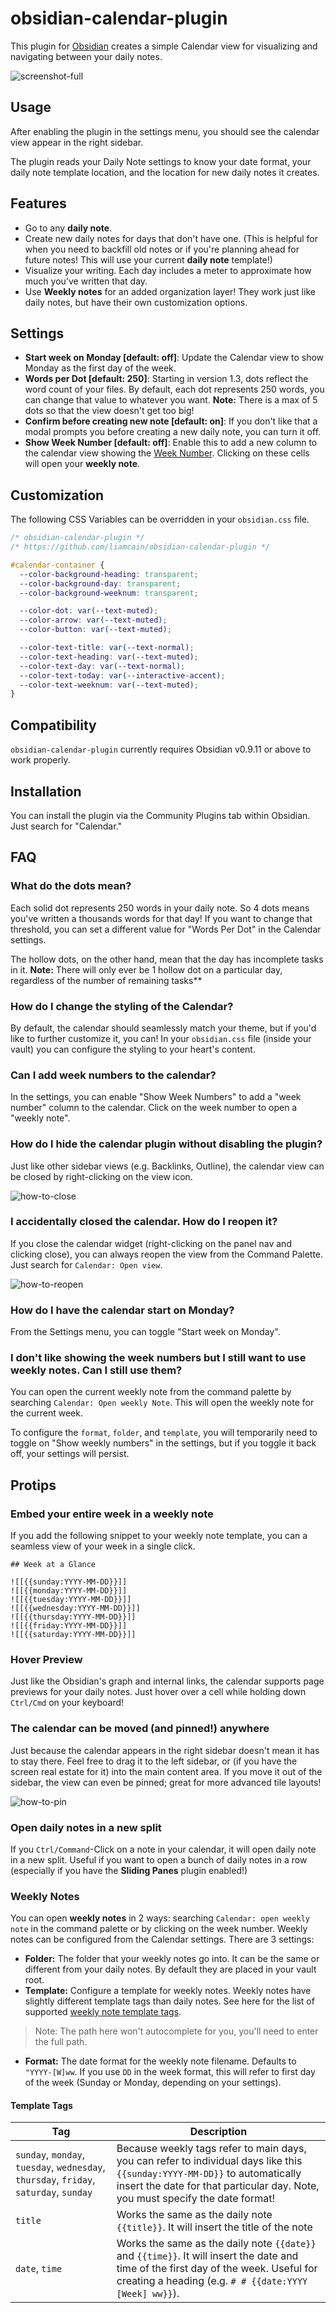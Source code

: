 # obsidian-calendar-plugin

This plugin for [Obsidian](https://obsidian.md/) creates a simple Calendar view for visualizing and navigating between your daily notes.

![screenshot-full](https://raw.githubusercontent.com/liamcain/obsidian-calendar-plugin/master/images/screenshot-full.png)

## Usage

After enabling the plugin in the settings menu, you should see the calendar view appear in the right sidebar.

The plugin reads your Daily Note settings to know your date format, your daily note template location, and the location for new daily notes it creates.

## Features

- Go to any **daily note**.
- Create new daily notes for days that don't have one. (This is helpful for when you need to backfill old notes or if you're planning ahead for future notes! This will use your current **daily note** template!)
- Visualize your writing. Each day includes a meter to approximate how much you've written that day.
- Use **Weekly notes** for an added organization layer! They work just like daily notes, but have their own customization options.

## Settings

- **Start week on Monday [default: off]**: Update the Calendar view to show Monday as the first day of the week.
- **Words per Dot [default: 250]**: Starting in version 1.3, dots reflect the word count of your files. By default, each dot represents 250 words, you can change that value to whatever you want. **Note:** There is a max of 5 dots so that the view doesn't get too big!
- **Confirm before creating new note [default: on]**: If you don't like that a modal prompts you before creating a new daily note, you can turn it off.
- **Show Week Number [default: off]**: Enable this to add a new column to the calendar view showing the [Week Number](https://en.wikipedia.org/wiki/Week#Week_numbering). Clicking on these cells will open your **weekly note**.

## Customization

The following CSS Variables can be overridden in your `obsidian.css` file.

```css
/* obsidian-calendar-plugin */
/* https://github.com/liamcain/obsidian-calendar-plugin */

#calendar-container {
  --color-background-heading: transparent;
  --color-background-day: transparent;
  --color-background-weeknum: transparent;

  --color-dot: var(--text-muted);
  --color-arrow: var(--text-muted);
  --color-button: var(--text-muted);

  --color-text-title: var(--text-normal);
  --color-text-heading: var(--text-muted);
  --color-text-day: var(--text-normal);
  --color-text-today: var(--interactive-accent);
  --color-text-weeknum: var(--text-muted);
}
```

## Compatibility

`obsidian-calendar-plugin` currently requires Obsidian v0.9.11 or above to work properly.

## Installation

You can install the plugin via the Community Plugins tab within Obsidian. Just search for "Calendar."

## FAQ

### What do the dots mean?

Each solid dot represents 250 words in your daily note. So 4 dots means you've written a thousands words for that day! If you want to change that threshold, you can set a different value for "Words Per Dot" in the Calendar settings.

The hollow dots, on the other hand, mean that the day has incomplete tasks in it. **Note:** There will only ever be 1 hollow dot on a particular day, regardless of the number of remaining tasks\*\*

### How do I change the styling of the Calendar?

By default, the calendar should seamlessly match your theme, but if you'd like to further customize it, you can! In your `obsidian.css` file (inside your vault) you can configure the styling to your heart's content.

### Can I add week numbers to the calendar?

In the settings, you can enable "Show Week Numbers" to add a "week number" column to the calendar. Click on the week number to open a "weekly note".

### How do I hide the calendar plugin without disabling the plugin?

Just like other sidebar views (e.g. Backlinks, Outline), the calendar view can be closed by right-clicking on the view icon.

![how-to-close](./images/how-to-close.png)

### I accidentally closed the calendar. How do I reopen it?

If you close the calendar widget (right-clicking on the panel nav and clicking close), you can always reopen the view from the Command Palette. Just search for `Calendar: Open view`.

![how-to-reopen](./images/how-to-reopen.png)

### How do I have the calendar start on Monday?

From the Settings menu, you can toggle "Start week on Monday".

### I don't like showing the week numbers but I still want to use weekly notes. Can I still use them?

You can open the current weekly note from the command palette by searching `Calendar: Open weekly Note`. This will open the weekly note for the current week.

To configure the `format`, `folder`, and `template`, you will temporarily need to toggle on "Show weekly numbers" in the settings, but if you toggle it back off, your settings will persist.

## Protips

### Embed your entire week in a weekly note

If you add the following snippet to your weekly note template, you can a seamless view of your week in a single click.

```
## Week at a Glance

![[{{sunday:YYYY-MM-DD}}]]
![[{{monday:YYYY-MM-DD}}]]
![[{{tuesday:YYYY-MM-DD}}]]
![[{{wednesday:YYYY-MM-DD}}]]
![[{{thursday:YYYY-MM-DD}}]]
![[{{friday:YYYY-MM-DD}}]]
![[{{saturday:YYYY-MM-DD}}]]
```

### Hover Preview

Just like the Obsidian's graph and internal links, the calendar supports page previews for your daily notes. Just hover over a cell while holding down `Ctrl/Cmd` on your keyboard!

### The calendar can be moved (and pinned!) anywhere

Just because the calendar appears in the right sidebar doesn't mean it has to stay there. Feel free to drag it to the left sidebar, or (if you have the screen real estate for it) into the main content area. If you move it out of the sidebar, the view can even be pinned; great for more advanced tile layouts!

![how-to-pin](./images/how-to-pin.png)

### Open daily notes in a new split

If you `Ctrl/Command`-Click on a note in your calendar, it will open daily note in a new split. Useful if you want to open a bunch of daily notes in a row (especially if you have the **Sliding Panes** plugin enabled!)

### Weekly Notes

You can open **weekly notes** in 2 ways: searching `Calendar: open weekly note` in the command palette or by clicking on the week number. Weekly notes can be configured from the Calendar settings. There are 3 settings:

- **Folder:** The folder that your weekly notes go into. It can be the same or different from your daily notes. By default they are placed in your vault root.
- **Template:** Configure a template for weekly notes. Weekly notes have slightly different template tags than daily notes. See here for the list of supported [weekly note template tags](#template-tags).

> Note: The path here won't autocomplete for you, you'll need to enter the full path.

- **Format:** The date format for the weekly note filename. Defaults to `"YYYY-[W]ww`. If you use `DD` in the week format, this will refer to first day of the week (Sunday or Monday, depending on your settings).

#### Template Tags

| Tag                                                                                    | Description                                                                                                                                                                                                  |
| -------------------------------------------------------------------------------------- | ------------------------------------------------------------------------------------------------------------------------------------------------------------------------------------------------------------ |
| `sunday`, `monday`, `tuesday`, `wednesday`, `thursday`, `friday`, `saturday`, `sunday` | Because weekly tags refer to main days, you can refer to individual days like this `{{sunday:YYYY-MM-DD}}` to automatically insert the date for that particular day. Note, you must specify the date format! |
| `title`                                                                                | Works the same as the daily note `{{title}}`. It will insert the title of the note                                                                                                                           |
| `date`, `time`                                                                         | Works the same as the daily note `{{date}}` and `{{time}}`. It will insert the date and time of the first day of the week. Useful for creating a heading (e.g. `# # {{date:YYYY [Week] ww}}`).               |
